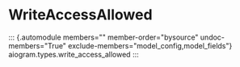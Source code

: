 # WriteAccessAllowed

::: {.automodule members="" member-order="bysource" undoc-members="True" exclude-members="model_config,model_fields"}
aiogram.types.write_access_allowed
:::
